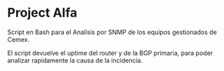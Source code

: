 #  Project Alfa                                     

Script en Bash para el Analisis por SNMP de los equipos gestionados de Cemex.

El script devuelve el uptime del router y de la BGP primaria, para poder analizar rapidamente la causa de la incidencia.

